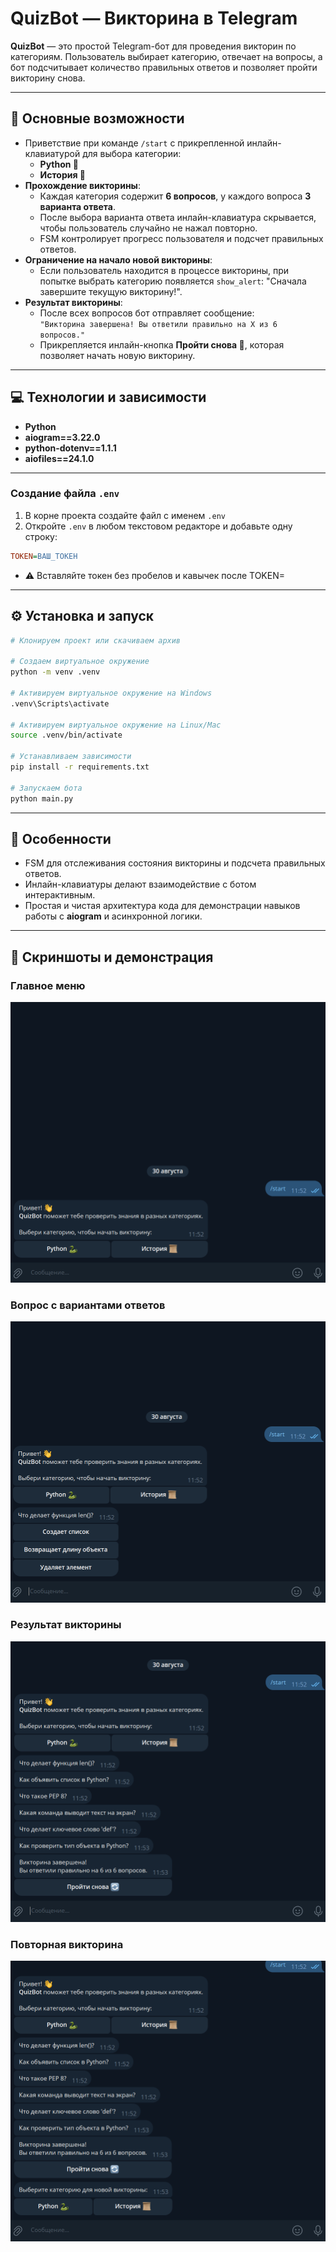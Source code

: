# QuizBot — Викторина в Telegram

**QuizBot** — это простой Telegram-бот для проведения викторин по категориям. Пользователь выбирает категорию, отвечает на вопросы, а бот подсчитывает количество правильных ответов и позволяет пройти викторину снова.

---

## 🚀 Основные возможности

- Приветствие при команде `/start` с прикрепленной инлайн-клавиатурой для выбора категории:
  - **Python 🐍**  
  - **История 📜**
- **Прохождение викторины**:
  - Каждая категория содержит **6 вопросов**, у каждого вопроса **3 варианта ответа**.
  - После выбора варианта ответа инлайн-клавиатура скрывается, чтобы пользователь случайно не нажал повторно.
  - FSM контролирует прогресс пользователя и подсчет правильных ответов.
- **Ограничение на начало новой викторины**:
  - Если пользователь находится в процессе викторины, при попытке выбрать категорию появляется `show_alert`: "Сначала завершите текущую викторину!".
- **Результат викторины**:
  - После всех вопросов бот отправляет сообщение:  
    `"Викторина завершена! Вы ответили правильно на X из 6 вопросов."`
  - Прикрепляется инлайн-кнопка **Пройти снова 🔄**, которая позволяет начать новую викторину.

---

## 💻 Технологии и зависимости

- **Python**  
- **aiogram==3.22.0**  
- **python-dotenv==1.1.1**  
- **aiofiles==24.1.0**

---

### Создание файла `.env`

1. В корне проекта создайте файл с именем `.env`
2. Откройте `.env` в любом текстовом редакторе и добавьте одну строку:

```ini
TOKEN=ВАШ_ТОКЕН
```

- ⚠️ Вставляйте токен без пробелов и кавычек после TOKEN=

---

## ⚙️ Установка и запуск

```bash
# Клонируем проект или скачиваем архив

# Создаем виртуальное окружение
python -m venv .venv

# Активируем виртуальное окружение на Windows
.venv\Scripts\activate

# Активируем виртуальное окружение на Linux/Mac
source .venv/bin/activate

# Устанавливаем зависимости
pip install -r requirements.txt

# Запускаем бота
python main.py
```

---

## 🎯 Особенности

- FSM для отслеживания состояния викторины и подсчета правильных ответов.
- Инлайн-клавиатуры делают взаимодействие с ботом интерактивным.
- Простая и чистая архитектура кода для демонстрации навыков работы с **aiogram** и асинхронной логики.

---

## 📸 Скриншоты и демонстрация

### Главное меню
![Главное меню бота](assets/screenshot_main.png)

### Вопрос с вариантами ответов
![Вопрос викторины](assets/screenshot_question.png)

### Результат викторины
![Результат викторины](assets/screenshot_result.png)

### Повторная викторина
![Повторная викторина](assets/screenshot_repeat.png)